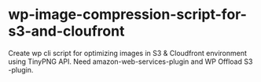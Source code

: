 # wp-image-compression-script-for-s3-and-cloufront
Create wp cli script for optimizing images in S3 &amp; Cloudfront environment using TinyPNG API. Need amazon-web-services-plugin and WP Offload S3 -plugin.
